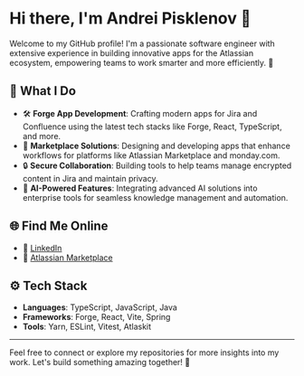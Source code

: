 # Hi there, I'm Andrei Pisklenov 👋

Welcome to my GitHub profile! I'm a passionate software engineer with extensive experience in building innovative apps for the Atlassian ecosystem, empowering teams to work smarter and more efficiently. 🚀

## 🔧 What I Do

- 🛠 **Forge App Development**: Crafting modern apps for Jira and Confluence using the latest tech stacks like Forge, React, TypeScript, and more.
- 🧩 **Marketplace Solutions**: Designing and developing apps that enhance workflows for platforms like Atlassian Marketplace and monday.com.
- 🔒 **Secure Collaboration**: Building tools to help teams manage encrypted content in Jira and maintain privacy.
- 🤖 **AI-Powered Features**: Integrating advanced AI solutions into enterprise tools for seamless knowledge management and automation.

## 🌐 Find Me Online

- 💼 [LinkedIn](https://www.linkedin.com/in/pisklenov/)  
- 🛒 [Atlassian Marketplace](https://marketplace.atlassian.com/vendors/1214306)

## ⚙️ Tech Stack

- **Languages**: TypeScript, JavaScript, Java
- **Frameworks**: Forge, React, Vite, Spring
- **Tools**: Yarn, ESLint, Vitest, Atlaskit  

---

Feel free to connect or explore my repositories for more insights into my work. Let's build something amazing together! 🌟
